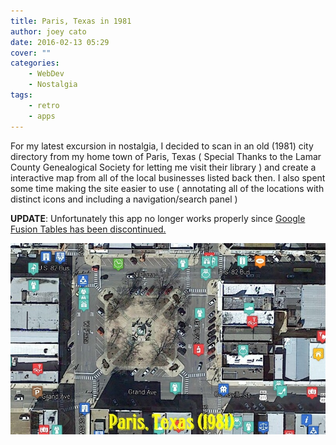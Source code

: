```yaml
---
title: Paris, Texas in 1981
author: joey cato
date: 2016-02-13 05:29
cover: ""
categories:
    - WebDev
    - Nostalgia
tags:
    - retro
    - apps
---
```


For my latest excursion in nostalgia, I decided to scan in an old (1981) city directory from my home town of Paris, Texas ( Special Thanks to the Lamar County Genealogical Society for letting me visit their library )
and create a interactive map from all of the local businesses listed back then. I also spent some time making the site easier to use ( annotating all of the locations with distinct icons and including a navigation/search panel )

<b>UPDATE</b>: Unfortunately this app no longer works properly since [Google Fusion Tables has been discontinued.](https://gsuiteupdates.googleblog.com/2018/12/google-fusion-tables-to-be-shut-down-on.html)

![paristx1981](paristx1981.jpg)
